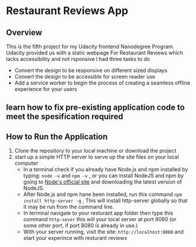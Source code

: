 # Restaurant Reviews App

## Overview

This is the fifth  project for my Udacity frontend Nanodegree Program.
Udacity provided us with a static webpage For Restaurant Reviews which lacks accessibility and not rsponsive
I had three tasks to do
*  Convert the design to be responsive on different sized displays
* Convert the design to be accessible for screen reader use
*  Add a service worker to begin the process of creating a seamless offline experience for your users

## learn how to fix pre-existing application code to meet the spesification required

## How to Run the Application
1. Clone the repository to your local machine or download the project
2. start up a simple HTTP server to serve up the site files on your local computer
    * In a terminal check if you already have Node.js and npm installed by typing: `node -v` and  `npm -v` , or you can install NodeJS and npm by going to [Node's official site](https://nodejs.org/en/) and downloading the latest version of NodeJS.
    * After Node.js and npm hane been installed, run this command  `npm install http-server -g` , This will install http-server globally so that it may be run from the command line.
    * In terminal navigate to your resturant app folder then type this command `http-sever` this will your local server at port 8080 (or some other port, if port 8080 is already in use.)
    * With your server running, visit the site: `http://localhost:8080` and start your experince with resturant reviews



